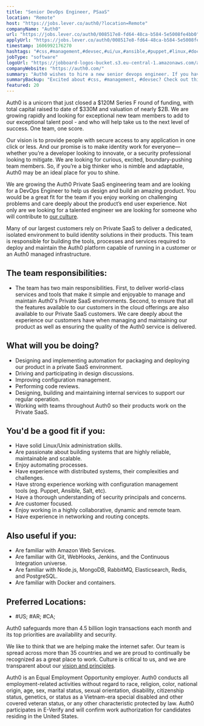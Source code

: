 ```yaml
---
title: "Senior DevOps Engineer, PSaaS"
location: "Remote"
host: "https://jobs.lever.co/auth0/?location=Remote"
companyName: "Auth0"
url: "https://jobs.lever.co/auth0/008517e8-fd64-48ca-b584-5e5008fe4bb0"
applyUrl: "https://jobs.lever.co/auth0/008517e8-fd64-48ca-b584-5e5008fe4bb0/apply"
timestamp: 1606992176270
hashtags: "#css,#management,#devsec,#ui/ux,#ansible,#puppet,#linux,#docker,#aws,#operations"
jobType: "software"
logoUrl: "https://jobboard-logos-bucket.s3.eu-central-1.amazonaws.com/auth0"
companyWebsite: "https://auth0.com/"
summary: "Auth0 wishes to hire a new senior devops engineer. If you have we care deeply about the experience our customers have when managing and maintaining our product as well as ensuring the quality of the Auth0 service is delivered, consider applying."
summaryBackup: "Excited about #css, #management, #devsec? Check out this job post!"
featured: 20
---
```


Auth0 is a unicorn that just closed a $120M Series F round of funding, with total capital raised to date of $330M and valuation of nearly $2B. We are growing rapidly and looking for exceptional new team members to add to our exceptional talent pool - and who will help take us to the next level of success. One team, one score. 

Our vision is to provide people with secure access to any application in one click or less. And our promise is to make identity work for everyone—whether you’re a developer looking to innovate, or a security professional looking to mitigate. We are looking for curious, excited, boundary-pushing team members. So, if you’re a big thinker who is nimble and adaptable, Auth0 may be an ideal place for you to shine.

We are growing the Auth0 Private SaaS engineering team and are looking for a DevOps Engineer to help us design and build an amazing product. You would be a great fit for the team if you enjoy working on challenging problems and care deeply about the product’s end user experience. Not only are we looking for a talented engineer we are looking for someone who will contribute to [our culture](https://auth0.com/careers/culture).

Many of our largest customers rely on Private SaaS to deliver a dedicated, isolated environment to build identity solutions in their products. This team is responsible for building the tools, processes and services required to deploy and maintain the Auth0 platform capable of running in a customer or an Auth0 managed infrastructure.

## The team responsibilities:

*   The team has two main responsibilities. First, to deliver world-class services and tools that make it simple and enjoyable to manage and maintain Auth0's Private SaaS environments. Second, to ensure that all the features available to our customers in the cloud offerings are also available to our Private SaaS customers. We care deeply about the experience our customers have when managing and maintaining our product as well as ensuring the quality of the Auth0 service is delivered.

## What will you be doing?

*   Designing and implementing automation for packaging and deploying our product in a private SaaS environment.
*   Driving and participating in design discussions.
*   Improving configuration management.
*   Performing code reviews.
*   Designing, building and maintaining internal services to support our regular operation.
*   Working with teams throughout Auth0 so their products work on the Private SaaS.

## You'd be a good fit if you:

*   Have solid Linux/Unix administration skills.
*   Are passionate about building systems that are highly reliable, maintainable and scalable.
*   Enjoy automating processes.
*   Have experience with distributed systems, their complexities and challenges.
*   Have strong experience working with configuration management tools (eg. Puppet, Ansible, Salt, etc).
*   Have a thorough understanding of security principals and concerns.
*   Are customer focused.
*   Enjoy working in a highly collaborative, dynamic and remote team.
*   Have experience in networking and routing concepts.

## Also useful if you:

*   Are familiar with Amazon Web Services.
*   Are familiar with Git, WebHooks, Jenkins, and the Continuous Integration universe.
*   Are familiar with Node.js, MongoDB, RabbitMQ, Elasticsearch, Redis, and PostgreSQL.
*   Are familiar with Docker and containers.

## Preferred Locations:

*   #US; #AR; #CA;

Auth0 safeguards more than 4.5 billion login transactions each month and its top priorities are availability and security.

We like to think that we are helping make the internet safer. Our team is spread across more than 35 countries and we are proud to continually be recognized as a great place to work. Culture is critical to us, and we are transparent about our [vision and principles](https://auth0.com/blog/the-developer-first-identity-platform-auth0-story-and-future). 

Auth0 is an Equal Employment Opportunity employer. Auth0 conducts all employment-related activities without regard to race, religion, color, national origin, age, sex, marital status, sexual orientation, disability, citizenship status, genetics, or status as a Vietnam-era special disabled and other covered veteran status, or any other characteristic protected by law. Auth0 participates in E-Verify and will confirm work authorization for candidates residing in the United States.
